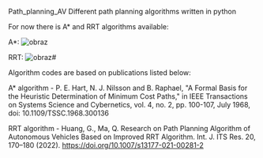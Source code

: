  Path_planning_AV
Different path planning algorithms written in python

For now there is A* and RRT algorithms available:

A*:
![obraz](https://github.com/user-attachments/assets/1aec0ead-361f-4945-8278-58f3e27d9d91)


RRT:
![obraz](https://github.com/user-attachments/assets/51cf0cc9-65cb-4dd1-81c1-39884b153cd2)#

Algorithm codes are based on publications listed below:

A* algorithm - P. E. Hart, N. J. Nilsson and B. Raphael, "A Formal Basis for the Heuristic Determination of Minimum Cost Paths," in IEEE Transactions on Systems Science and Cybernetics, vol. 4, no. 2, pp. 100-107, July 1968, doi: 10.1109/TSSC.1968.300136

RRT algorithm - Huang, G., Ma, Q. Research on Path Planning Algorithm of Autonomous Vehicles Based on Improved RRT Algorithm. Int. J. ITS Res. 20, 170–180 (2022). https://doi.org/10.1007/s13177-021-00281-2

